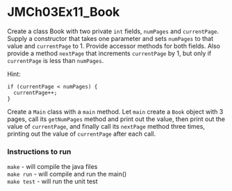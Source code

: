 # JMCh03Ex11_Book
Create a class Book with two private `int` fields, `numPages` and `currentPage`.
Supply a constructor that takes one parameter and sets `numPages` to that value and `currentPage` to 1.
Provide accessor methods for both fields. Also provide a method `nextPage` that increments
`currentPage` by 1, but only if `currentPage` is less than `numPages`.

Hint:
```
if (currentPage < numPages) {
  currentPage++;
}
```

Create a `Main` class with a `main` method. Let `main` create a `Book` object with 3 pages,
call its `getNumPages` method and print out the value, then print out the value of `currentPage`,
and finally call its `nextPage` method three times, printing out the value of `currentPage` after each call.

### Instructions to run
`make` - will compile the java files  
`make run` - will compile and run the main()  
`make test` - will run the unit test  
